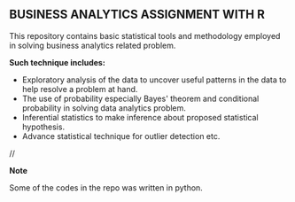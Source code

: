 <h2> BUSINESS ANALYTICS ASSIGNMENT WITH R</h2>





This repository contains basic statistical tools and methodology employed in solving business analytics related problem.

**Such technique includes:**

* Exploratory analysis of the data to uncover useful patterns in the data to help resolve a problem at hand.
* The use of probability especially Bayes' theorem and conditional probability in solving data analytics problem.
* Inferential statistics to make inference about proposed statistical hypothesis.
* Advance statistical technique for outlier detection etc.



//

**Note**

Some of the codes in the repo was written in python.

